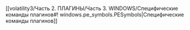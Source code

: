 ```bash

```
[[volatility3/Часть 2. ПЛАГИНЫ/Часть 3. WINDOWS/Специфические команды плагинов#! windows.pe_symbols.PESymbols|Специфические команды плагинов]]

